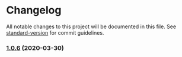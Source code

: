 # Changelog

All notable changes to this project will be documented in this file. See [standard-version](https://github.com/conventional-changelog/standard-version) for commit guidelines.

### [1.0.6](https://github.com/qinyuanqiblog/wheel/compare/v1.0.5...v1.0.6) (2020-03-30)
